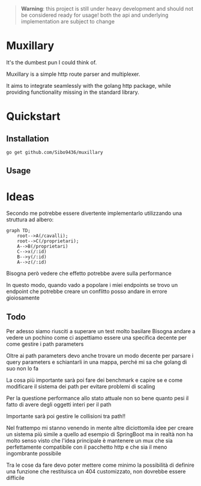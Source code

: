 > **Warning**: this project is still under heavy development and should not be considered ready for usage!
> both the api and underlying implementation are subject to change
# Muxillary
It's the dumbest pun I could think of.

Muxillary is a simple http route parser and multiplexer.

It aims to integrate seamlessly with the golang http package, while providing functionality missing in the standard library.

# Quickstart
## Installation 
`go get github.com/Sibo9436/muxillary`

## Usage

# Ideas
Secondo me potrebbe essere divertente implementarlo utilizzando una struttura ad albero:

```mermaid
graph TD;
    root-->A(/cavalli);
    root-->C(/proprietari);
    A-->B(/proprietari)
    C-->x(/:id)
    B-->y(/:id)
    A-->z(/:id)
```

Bisogna però vedere che effetto potrebbe avere sulla performance

In questo modo, quando vado a popolare i miei endpoints se trovo un endpoint che potrebbe creare un conflitto posso andare in errore gioiosamente

## Todo 
Per adesso siamo riusciti a superare un test molto basilare
Bisogna andare a vedere un pochino come ci aspettiamo essere una specifica decente per come gestire i path parameters 

Oltre ai path parameters devo anche trovare un modo decente per parsare i query parameters e schiantarli in una mappa, perché mi sa che golang
di suo non lo fa

La cosa più importante sarà poi fare dei benchmark e capire se e come modificare il sistema dei path per evitare problemi di scaling

Per la questione performance allo stato attuale non so bene quanto pesi il fatto di avere degli oggetti interi per il path

Importante sarà poi gestire le collisioni tra path!!

Nel frattempo mi stanno venendo in mente altre diciottomila idee per creare un sistema più simile a quello ad esempio di SpringBoot 
ma in realtà non ha molto senso visto che l'idea principale è mantenere un mux che sia perfettamente compatibile con il pacchetto http
e che sia il meno ingombrante possibile

Tra le cose da fare devo poter mettere come minimo la possibilità di definire una funzione che restituisca un 404 customizzato, non dovrebbe essere difficile



